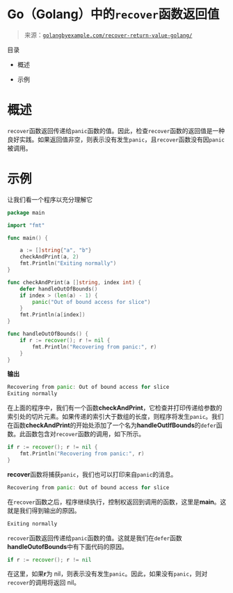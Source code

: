 <!--yml

分类：未分类

日期：2024-10-13 06:26:17

-->

# Go（Golang）中的`recover`函数返回值

> 来源：[`golangbyexample.com/recover-return-value-golang/`](https://golangbyexample.com/recover-return-value-golang/)

目录

+   概述

+   示例 

# **概述**

`recover`函数返回传递给`panic`函数的值。因此，检查`recover`函数的返回值是一种良好实践。如果返回值非空，则表示没有发生`panic`，且`recover`函数没有因`panic`被调用。

# **示例**

让我们看一个程序以充分理解它

```go
package main

import "fmt"

func main() {

	a := []string{"a", "b"}
	checkAndPrint(a, 2)
	fmt.Println("Exiting normally")
}

func checkAndPrint(a []string, index int) {
	defer handleOutOfBounds()
	if index > (len(a) - 1) {
		panic("Out of bound access for slice")
	}
	fmt.Println(a[index])
}

func handleOutOfBounds() {
	if r := recover(); r != nil {
		fmt.Println("Recovering from panic:", r)
	}
}
```

**输出**

```go
Recovering from panic: Out of bound access for slice
Exiting normally
```

在上面的程序中，我们有一个函数**checkAndPrint**，它检查并打印传递给参数的索引处的切片元素。如果传递的索引大于数组的长度，则程序将发生`panic`。我们在函数**checkAndPrint**的开始处添加了一个名为**handleOutIfBounds**的`defer`函数。此函数包含对`recover`函数的调用，如下所示。

```go
if r := recover(); r != nil {
    fmt.Println("Recovering from panic:", r)
}
```

**recover**函数将捕获`panic`，我们也可以打印来自`panic`的消息。

```go
Recovering from panic: Out of bound access for slice
```

在`recover`函数之后，程序继续执行，控制权返回到调用的函数，这里是**main**。这就是我们得到输出的原因。

```go
Exiting normally
```

`recover`函数返回传递给`panic`函数的值。这就是我们在`defer`函数**handleOutofBounds**中有下面代码的原因。

```go
if r := recover(); r != nil 
```

在这里，如果**r**为 nil，则表示没有发生`panic`。因此，如果没有`panic`，则对`recover`的调用将返回 nil。


